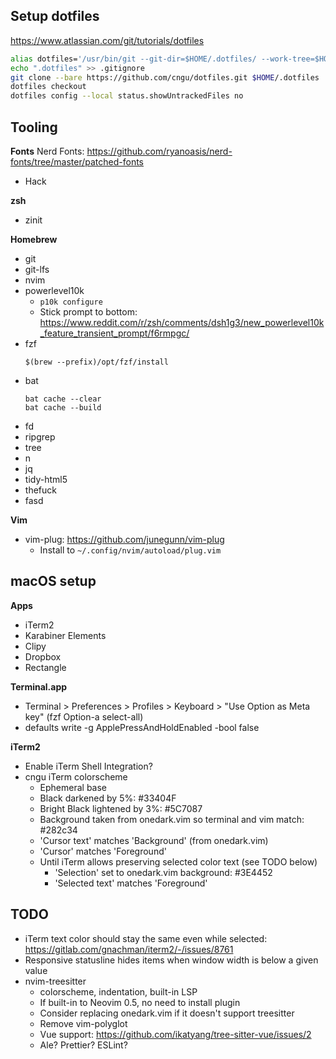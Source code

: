 ## Setup dotfiles

https://www.atlassian.com/git/tutorials/dotfiles

```bash
alias dotfiles='/usr/bin/git --git-dir=$HOME/.dotfiles/ --work-tree=$HOME'
echo ".dotfiles" >> .gitignore
git clone --bare https://github.com/cngu/dotfiles.git $HOME/.dotfiles
dotfiles checkout
dotfiles config --local status.showUntrackedFiles no
```

## Tooling

**Fonts**
Nerd Fonts: https://github.com/ryanoasis/nerd-fonts/tree/master/patched-fonts
- Hack

**zsh**
- zinit

**Homebrew**
- git
- git-lfs
- nvim
- powerlevel10k
  - `p10k configure`
  - Stick prompt to bottom: https://www.reddit.com/r/zsh/comments/dsh1g3/new_powerlevel10k_feature_transient_prompt/f6rmpgc/
- fzf
  ```
  $(brew --prefix)/opt/fzf/install
  ```
- bat
  ```
  bat cache --clear
  bat cache --build
  ```
- fd
- ripgrep
- tree
- n
- jq
- tidy-html5
- thefuck
- fasd

**Vim**
- vim-plug: https://github.com/junegunn/vim-plug
  - Install to `~/.config/nvim/autoload/plug.vim`

## macOS setup

**Apps**
- iTerm2
- Karabiner Elements
- Clipy
- Dropbox
- Rectangle

**Terminal.app**
- Terminal > Preferences > Profiles > Keyboard > "Use Option as Meta key" (fzf Option-a select-all)
- defaults write -g ApplePressAndHoldEnabled -bool false

**iTerm2**
- Enable iTerm Shell Integration?
- cngu iTerm colorscheme
  - Ephemeral base
  - Black darkened by 5%: #33404F
  - Bright Black lightened by 3%: #5C7087
  - Background taken from onedark.vim so terminal and vim match: #282c34
  - 'Cursor text' matches 'Background' (from onedark.vim)
  - 'Cursor' matches 'Foreground'
  - Until iTerm allows preserving selected color text (see TODO below)
    - 'Selection' set to onedark.vim background: #3E4452
    - 'Selected text' matches 'Foreground'

## TODO

- iTerm text color should stay the same even while selected: https://gitlab.com/gnachman/iterm2/-/issues/8761
- Responsive statusline hides items when window width is below a given value
- nvim-treesitter
  - colorscheme, indentation, built-in LSP
  - If built-in to Neovim 0.5, no need to install plugin
  - Consider replacing onedark.vim if it doesn't support treesitter
  - Remove vim-polyglot
  - Vue support: https://github.com/ikatyang/tree-sitter-vue/issues/2
  - Ale? Prettier? ESLint?
